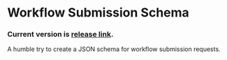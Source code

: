 # Workflow Submission Schema

### Current version is [release link]().

A humble try to create a JSON schema for workflow submission requests.
